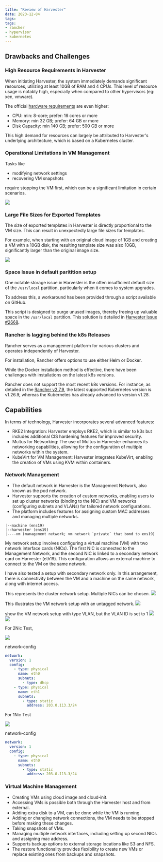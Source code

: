 ```yaml
---
title: "Review of Harvester"
date: 2023-12-04
tags:
tags:
- rancher
- hypervisor
- kubernetes
---
```


## Drawbacks and Challenges

### High Resource Requirements in Harvester

When initiating Harvester, the system immediately demands significant resources, utilizing at least 10GB of RAM and 4 CPUs. This level of resource usage is notably high, especially when compared to other hypervisors (eg: xen, vmware).

The official [hardware requirements](https://docs.harvesterhci.io/v1.2/install/requirements#hardware-requirements) are even higher:

- CPU: min: 8-core; prefer: 16 cores or more
- Memory: min 32 GB; prefer: 64 GB or more
- Disk Capacity: min 140 GB; prefer: 500 GB or more

This high demand for resources can largely be attributed to Harvester's underlying architecture, which is based on a Kubernetes cluster.

### Operational Limitations in VM Management

Tasks like
- modifying network settings
- recovering VM snapshots

require stopping the VM first, which can be a significant limitation in certain scenarios.

<img src="images/vm-snapshot.png"/>

### Large File Sizes for Exported Templates

The size of exported templates in Harvester is directly proportional to the VM size. This can result in unexpectedly large file sizes for templates. 

For example, when starting with an original cloud image of 1GB and creating a VM with a 10GB disk, the resulting template size was also 10GB, significantly larger than the original image size.

<img src="images/vm-image.png"/>

### Space Issue in default paritition setup

One notable storage issue in Harvester is the often insufficient default size of the `/usr/local` partition, particularly when it comes to system upgrades.

To address this, a workaround has been provided through a script available on GitHub. 

This script is designed to purge unused images, thereby freeing up valuable space in the `/usr/local` partition. This solution is detailed in [Harvester Issue #2668](https://github.com/harvester/harvester/issues/2668).

### Rancher is lagging behind the k8s Releases

Rancher serves as a management platform for various clusters and operates independently of Harvester.

For installation, Rancher offers options to use either Helm or Docker. 

While the Docker installation method is effective, there have been challenges with installations on the latest k8s versions. 

Rancher does not support the most recent k8s versions. For instance, as detailed in the [Rancher v2.7.9](https://github.com/rancher/rancher/releases/tag/v2.7.9), the latest supported Kubernetes version is v1.26.9, whereas the Kubernetes has already advanced to version v1.28.

## Capabilities

In terms of technology, Harvester incorporates several advanced features:

- RKE2 Integration: Harvester employs RKE2, which is similar to k3s but includes additional CIS hardening features for improved security.
- Multus for Networking: The use of Multus in Harvester enhances its networking capabilities, allowing for the configuration of multiple networks within the system.
- KubeVirt for VM Management: Harvester integrates KubeVirt, enabling the creation of VMs using KVM within containers.

### Network Management

- The default network in Harvester is the Management Network, also known as the pod network.
- Harvester supports the creation of custom networks, enabling users to set up cluster networks (binding to the NIC) and VM networks (configuring subnets and VLANs) for tailored network configurations.
- The platform includes features for assigning custom MAC addresses and managing multiple networks.

```
|--machine (ens19)
|--harvester (ens19)
|----vm (management network; vm network `private` that bond to ens19)
```

My network setup involves configuring a virtual machine (VM) with two network interface cards (NICs). The first NIC is connected to the Management Network, and the second NIC is linked to a secondary network card on Harvester (eth19). This configuration allows an external machine to connect to the VM on the same network.

I have also tested a setup with secondary network only. In this arrangement, there is connectivity between the VM and a machine on the same network, along with internet access.

This represents the cluster network setup. Multiple NICs can be chosen.
<img src="images/network-cluster.png"/>

This illustrates the VM network setup with an untagged network.
<img src="images/network-vm.png"/>

show the VM network setup with type VLAN, but the VLAN ID is set to 1
<img src="images/network-vm-basic.png"/>
<img src="images/network-vm-routes.png"/>

For 2Nic Test,

<img src="images/vm-network-2.png"/>

network-config
```yaml
network:
  version: 1
  config:
    - type: physical
      name: eth0
      subnets:
        - type: dhcp
    - type: physical
      name: eth1
      subnets:
        - type: static
          address: 203.0.113.3/24
```

For 1Nic Test

<img src="images/vm-network-1.png" />

network-config 
```yaml
network:
  version: 1
  config:
    - type: physical
      name: eth0
      subnets:
        - type: static
          address: 203.0.113.3/24
```

### Virtual Machine Management

- Creating VMs using cloud image and cloud-init.
- Accessing VMs is possible both through the Harvester host and from external.
- Adding extra disk to a VM, can be done while the VM is running.
- Adding or changing network connections, the VM needs to be stopped before making these changes.
- Taking snapshots of VMs.
- Managing multiple network interfaces, including setting up second NICs and assigning mac address.
- Supports backup options to external storage locations like S3 and NFS.
- The restore functionality provides flexibility to create new VMs or replace existing ones from backups and snapshots.
